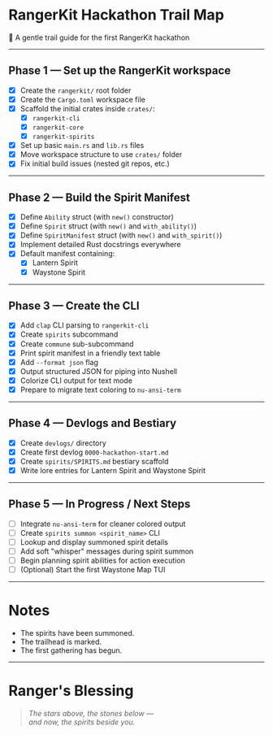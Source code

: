 # RangerKit Hackathon Trail Map

🌲 A gentle trail guide for the first RangerKit hackathon

---

## Phase 1 — Set up the RangerKit workspace
- [x] Create the `rangerkit/` root folder
- [x] Create the `Cargo.toml` workspace file
- [x] Scaffold the initial crates inside `crates/`:
  - [x] `rangerkit-cli`
  - [x] `rangerkit-core`
  - [x] `rangerkit-spirits`
- [x] Set up basic `main.rs` and `lib.rs` files
- [x] Move workspace structure to use `crates/` folder
- [x] Fix initial build issues (nested git repos, etc.)

---

## Phase 2 — Build the Spirit Manifest
- [x] Define `Ability` struct (with `new()` constructor)
- [x] Define `Spirit` struct (with `new()` and `with_ability()`)
- [x] Define `SpiritManifest` struct (with `new()` and `with_spirit()`)
- [x] Implement detailed Rust docstrings everywhere
- [x] Default manifest containing:
  - [x] Lantern Spirit
  - [x] Waystone Spirit

---

## Phase 3 — Create the CLI
- [x] Add `clap` CLI parsing to `rangerkit-cli`
- [x] Create `spirits` subcommand
- [x] Create `commune` sub-subcommand
- [x] Print spirit manifest in a friendly text table
- [x] Add `--format json` flag
- [x] Output structured JSON for piping into Nushell
- [x] Colorize CLI output for text mode
- [x] Prepare to migrate text coloring to `nu-ansi-term`

---

## Phase 4 — Devlogs and Bestiary
- [x] Create `devlogs/` directory
- [x] Create first devlog `0000-hackathon-start.md`
- [x] Create `spirits/SPIRITS.md` bestiary scaffold
- [x] Write lore entries for Lantern Spirit and Waystone Spirit

---

## Phase 5 — In Progress / Next Steps
- [ ] Integrate `nu-ansi-term` for cleaner colored output
- [ ] Create `spirits summon <spirit_name>` CLI
- [ ] Lookup and display summoned spirit details
- [ ] Add soft "whisper" messages during spirit summon
- [ ] Begin planning spirit abilities for action execution
- [ ] (Optional) Start the first Waystone Map TUI

---

# Notes
- The spirits have been summoned.
- The trailhead is marked.
- The first gathering has begun.

---

# Ranger's Blessing
> *The stars above, the stones below —  
> and now, the spirits beside you.*

